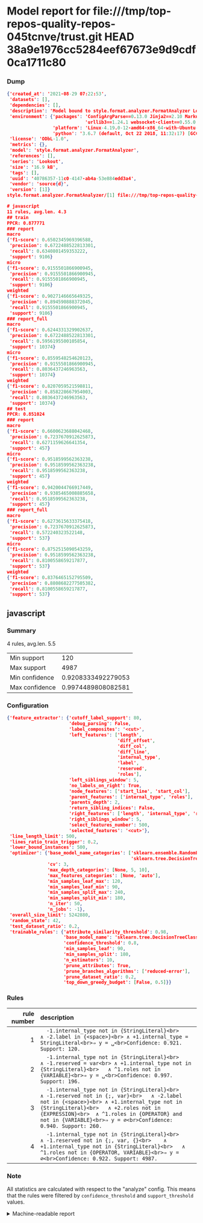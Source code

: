 # Model report for file:///tmp/top-repos-quality-repos-045tcnve/trust.git HEAD 38a9e1976cc5284eef67673e9d9cdf0ca1711c80

### Dump

```json
{'created_at': '2021-08-29 07:22:53',
 'datasets': [],
 'dependencies': [],
 'description': 'Model bound to style.format.analyzer.FormatAnalyzer Lookout analyzer.',
 'environment': {'packages': 'ConfigArgParse==0.13.0 Jinja2==2.10 MarkupSafe==1.1.1 PyStemmer==1.3.0 PyYAML==5.1 Pympler==0.5 SQLAlchemy==1.2.10 SQLAlchemy-Utils==0.33.3 asdf==2.3.2 bblfsh==2.12.7 boto==2.49.0 boto3==1.9.130 botocore==1.12.130 cachetools==2.0.1 certifi==2019.3.9 chardet==3.0.4 clint==0.5.1 docker==3.7.0 docker-pycreds==0.4.0 dulwich==0.19.11 grpcio==1.19.0 grpcio-tools==1.19.0 humanfriendly==4.16.1 humanize==0.5.1 idna==2.8 jmespath==0.9.4 jsonschema==2.6.0 lookout-sdk==0.4.1 lookout-sdk-ml==0.19.0 lookout-style==0.2.0 lz4==2.1.6 modelforge==0.12.1 numpy==1.16.2 packaging==19.0 pandas==0.22.0 pip==19.0.3 protobuf==3.7.0 psycopg2-binary==2.7.5 pygtrie==2.3 pyparsing==2.3.1 python-dateutil==2.8.0 python-igraph==0.7.1.post6 pytz==2019.1 requests==2.21.0 requirements-parser==0.2.0 scikit-learn==0.20.1 scikit-optimize==0.5.2 scipy==1.2.1 semantic-version==2.6.0 setuptools==40.8.0 six==1.12.0 smart-open==1.8.1 sourced-ml==0.8.2 spdx==2.5.0 stringcase==1.2.0 tabulate==0.8.2 tqdm==4.31.1 '
                             'urllib3==1.24.1 websocket-client==0.55.0 xxhash==1.3.0',
                 'platform': 'Linux-4.19.0-12-amd64-x86_64-with-Ubuntu-18.04-bionic',
                 'python': '3.6.7 (default, Oct 22 2018, 11:32:17) [GCC 8.2.0]'},
 'license': 'ODbL-1.0',
 'metrics': {},
 'model': 'style.format.analyzer.FormatAnalyzer',
 'references': [],
 'series': 'Lookout',
 'size': '16.9 kB',
 'tags': [],
 'uuid': '40786357-11c0-4147-ab4a-53e884edd3a4',
 'vendor': 'source{d}',
 'version': [1]}
style.format.analyzer.FormatAnalyzer/[1] file:///tmp/top-repos-quality-repos-045tcnve/trust.git 38a9e1976cc5284eef67673e9d9cdf0ca1711c80

# javascript
11 rules, avg.len. 4.3
## train
PPCR: 0.877771
### report
macro
{'f1-score': 0.6502345969396588,
 'precision': 0.6722488522813301,
 'recall': 0.6340801459353222,
 'support': 9106}
micro
{'f1-score': 0.9155501866900945,
 'precision': 0.9155501866900945,
 'recall': 0.9155501866900945,
 'support': 9106}
weighted
{'f1-score': 0.9027146665649325,
 'precision': 0.894590888372045,
 'recall': 0.9155501866900945,
 'support': 9106}
### report_full
macro
{'f1-score': 0.6244331329902637,
 'precision': 0.6722488522813301,
 'recall': 0.5956195500105854,
 'support': 10374}
micro
{'f1-score': 0.8559548254620123,
 'precision': 0.9155501866900945,
 'recall': 0.8036437246963563,
 'support': 10374}
weighted
{'f1-score': 0.8207059521598811,
 'precision': 0.858228667954003,
 'recall': 0.8036437246963563,
 'support': 10374}
## test
PPCR: 0.851024
### report
macro
{'f1-score': 0.6600623688042468,
 'precision': 0.7237670912625873,
 'recall': 0.6271159626641354,
 'support': 457}
micro
{'f1-score': 0.9518599562363238,
 'precision': 0.9518599562363238,
 'recall': 0.9518599562363238,
 'support': 457}
weighted
{'f1-score': 0.9420044766917449,
 'precision': 0.9385465008885658,
 'recall': 0.9518599562363238,
 'support': 457}
### report_full
macro
{'f1-score': 0.6273615633375418,
 'precision': 0.7237670912625873,
 'recall': 0.572240323522148,
 'support': 537}
micro
{'f1-score': 0.8752515090543259,
 'precision': 0.9518599562363238,
 'recall': 0.8100558659217877,
 'support': 537}
weighted
{'f1-score': 0.8376465152795509,
 'precision': 0.8808682277505382,
 'recall': 0.8100558659217877,
 'support': 537}
```

## javascript
### Summary
4 rules, avg.len. 5.5

| | |
|-|-|
|Min support|120|
|Max support|4987|
|Min confidence|0.9208333492279053|
|Max confidence|0.9974489808082581|

### Configuration

```json
{'feature_extractor': {'cutoff_label_support': 80,
                       'debug_parsing': False,
                       'label_composites': '<cut>',
                       'left_features': ['length',
                                         'diff_offset',
                                         'diff_col',
                                         'diff_line',
                                         'internal_type',
                                         'label',
                                         'reserved',
                                         'roles'],
                       'left_siblings_window': 5,
                       'no_labels_on_right': True,
                       'node_features': ['start_line', 'start_col'],
                       'parent_features': ['internal_type', 'roles'],
                       'parents_depth': 2,
                       'return_sibling_indices': False,
                       'right_features': ['length', 'internal_type', 'reserved', 'roles'],
                       'right_siblings_window': 5,
                       'select_features_number': 500,
                       'selected_features': '<cut>'},
 'line_length_limit': 500,
 'lines_ratio_train_trigger': 0.2,
 'lower_bound_instances': 500,
 'optimizer': {'base_model_name_categories': ['sklearn.ensemble.RandomForestClassifier',
                                              'sklearn.tree.DecisionTreeClassifier'],
               'cv': 3,
               'max_depth_categories': [None, 5, 10],
               'max_features_categories': [None, 'auto'],
               'min_samples_leaf_max': 120,
               'min_samples_leaf_min': 90,
               'min_samples_split_max': 240,
               'min_samples_split_min': 180,
               'n_iter': 50,
               'n_jobs': -1},
 'overall_size_limit': 5242880,
 'random_state': 42,
 'test_dataset_ratio': 0.2,
 'trainable_rules': {'attribute_similarity_threshold': 0.98,
                     'base_model_name': 'sklearn.tree.DecisionTreeClassifier',
                     'confidence_threshold': 0.8,
                     'min_samples_leaf': 90,
                     'min_samples_split': 180,
                     'n_estimators': 10,
                     'prune_attributes': True,
                     'prune_branches_algorithms': ['reduced-error'],
                     'prune_dataset_ratio': 0.2,
                     'top_down_greedy_budget': [False, 0.5]}}
```

### Rules

| rule number | description |
|----:|:-----|
| 1 | `  -1.internal_type not in {StringLiteral}<br>	∧ -2.label in {<space>}<br>	∧ +1.internal_type = StringLiteral<br>⇒ y = ␣<br>Confidence: 0.921. Support: 120.` |
| 2 | `  -1.internal_type not in {StringLiteral}<br>	∧ -1.reserved = var<br>	∧ +1.internal_type not in {StringLiteral}<br>	∧ ^1.roles not in {VARIABLE}<br>⇒ y = ␣<br>Confidence: 0.997. Support: 196.` |
| 3 | `  -1.internal_type not in {StringLiteral}<br>	∧ -1.reserved not in {;, var}<br>	∧ -2.label not in {<space>}<br>	∧ +1.internal_type not in {StringLiteral}<br>	∧ +2.roles not in {EXPRESSION}<br>	∧ ^1.roles in {OPERATOR} and not in {VARIABLE}<br>⇒ y = ∅<br>Confidence: 0.940. Support: 260.` |
| 4 | `  -1.internal_type not in {StringLiteral}<br>	∧ -1.reserved not in {;, var, {}<br>	∧ +1.internal_type not in {StringLiteral}<br>	∧ ^1.roles not in {OPERATOR, VARIABLE}<br>⇒ y = ∅<br>Confidence: 0.922. Support: 4987.` |

### Note
All statistics are calculated with respect to the "analyze" config. This means that the rules were filtered by
`confidence_threshold` and `support_threshold` values.

<details>
    <summary>Machine-readable report</summary>
```json
{"javascript": {"avg_rule_len": 5.5, "max_conf": 0.9974489808082581, "max_support": 4987, "min_conf": 0.9208333492279053, "min_support": 120, "num_rules": 4}}
```
</details>
